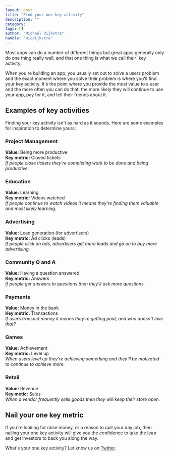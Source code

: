 ```yaml
---
layout: post
title: "Find your one key activity"
description: ""
category: 
tags: []
author: "Michael Dijkstra"
handle: "micdijkstra"
---
```

Most apps can do a number of different things but great apps generally only do one thing really well, and that one thing is what we call their 'key activity'.

When you're building an app, you usually set out to solve a users problem and the exact moment where you solve their problem is where you'll find your key activity. It's the point where you provide the most value to a user and the more often you can do that, the more likely they will continue to use your app, pay for it, and tell their friends about it.

## Examples of key activities

Finding your key activity isn't as hard as it sounds. Here are some examples for inspiration to determine yours:

### Project Management
**Value:** Being more productive  
**Key metric:** Closed tickets  
*If people close tickets they're completing work to be done and being productive.*

### Education
**Value:** Learning  
**Key metric:** Videos watched  
*If people continue to watch videos it means they're finding them valuable and most likely learning.*

### Advertising
**Value:** Lead generation (for advertisers)  
**Key metric:** Ad clicks (leads)  
*If people click on ads, advertisers get more leads and go on to buy more advertising.*

### Community Q and A
**Value:** Having a question answered  
**Key metric:** Answers  
*If people get answers to questions then they'll ask more questions.*

### Payments
**Value:** Money in the bank  
**Key metric:** Transactions  
*If users transact money it means they're getting paid, and who doesn't love that?*

### Games
**Value:** Achievement  
**Key metric:** Level up  
*When users level up they're achieving something and they'll be motivated to continue to achieve more.*

### Retail
**Value:** Revenue  
**Key metic:** Sales  
*When a vendor frequently sells goods then they will keep their store open.*

## Nail your one key metric

If you're looking for raise money, or a reason to quit your day job, then nailing your one key activity will give you the confidence to take the leap and get investors to back you along the way.

What's your one key activity? Let know us on [Twitter](http://twitter.com/storyberg).